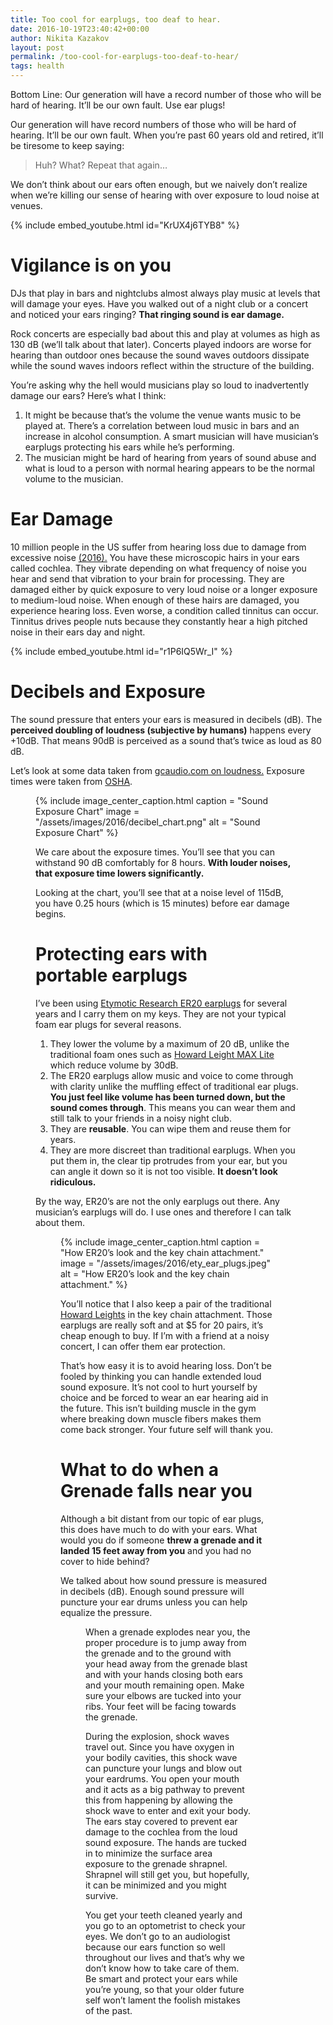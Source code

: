```yaml
---
title: Too cool for earplugs, too deaf to hear.
date: 2016-10-19T23:40:42+00:00
author: Nikita Kazakov
layout: post
permalink: /too-cool-for-earplugs-too-deaf-to-hear/
tags: health
---
```


Bottom Line: Our generation will have a record number of those who will be hard of hearing. It’ll be our own fault. Use ear plugs!

Our generation will have record numbers of those who will be hard of hearing. It’ll be our own fault. When you’re past 60 years old and retired, it’ll be tiresome to keep saying:

> Huh? What? Repeat that again…

We don’t think about our ears often enough, but we naively don’t realize when we’re killing our sense of hearing with over exposure to loud noise at venues.

{% include embed_youtube.html id="KrUX4j6TYB8" %}

# Vigilance is on you

DJs that play in bars and nightclubs almost always play music at levels that will damage your eyes. Have you walked out of a night club or a concert and noticed your ears ringing? **That ringing sound is ear damage.**

Rock concerts are especially bad about this and play at volumes as high as 130 dB (we’ll talk about that later). Concerts played indoors are worse for hearing than outdoor ones because the sound waves outdoors dissipate while the sound waves indoors reflect within the structure of the building.

You’re asking why the hell would musicians play so loud to inadvertently damage our ears? Here’s what I think:

  1. It might be because that’s the volume the venue wants music to be played at. There’s a correlation between loud music in bars and an increase in alcohol consumption. A smart musician will have musician’s earplugs protecting his ears while he’s performing.
  2. The musician might be hard of hearing from years of sound abuse and what is loud to a person with normal hearing appears to be the normal volume to the musician.

# Ear Damage

10 million people in the US suffer from hearing loss due to damage from excessive noise <a href="http://dangerousdecibels.org/education/information-center/noise-induced-hearing-loss/" target="_blank" rel="noopener noreferrer">(2016).</a> You have these microscopic hairs in your ears called cochlea. They vibrate depending on what frequency of noise you hear and send that vibration to your brain for processing. They are damaged either by quick exposure to very loud noise or a longer exposure to medium-loud noise. When enough of these hairs are damaged, you experience hearing loss. Even worse, a condition called tinnitus can occur. Tinnitus drives people nuts because they constantly hear a high pitched noise in their ears day and night.

{% include embed_youtube.html id="r1P6IQ5Wr_I" %}

# Decibels and Exposure

The sound pressure that enters your ears is measured in decibels (dB). The **perceived doubling of loudness (subjective by humans)** happens every +10dB. That means 90dB is perceived as a sound that’s twice as loud as 80 dB.

Let’s look at some data taken from <a href="http://www.gcaudio.com/resources/howtos/loudness.html" target="_blank" rel="noopener noreferrer">gcaudio.com on loudness.</a> Exposure times were taken from <a href="https://www.osha.gov/pls/oshaweb/owadisp.show_document?p_table=STANDARDS&p_id=10625" target="_blank" rel="noopener noreferrer">OSHA</a>.<figure class="wp-caption"> 

{% include image_center_caption.html 
    caption = "Sound Exposure Chart"
    image = "/assets/images/2016/decibel_chart.png"
    alt = "Sound Exposure Chart"
%}

We care about the exposure times. You’ll see that you can withstand 90 dB comfortably for 8 hours. **With louder noises, that exposure time lowers significantly.**

Looking at the chart, you’ll see that at a noise level of 115dB, you have 0.25 hours (which is 15 minutes) before ear damage begins.

# Protecting ears with portable earplugs

I’ve been using <a href="https://www.amazon.com/Etymotic-Research-Protection-Earplugs-Standard/dp/B0044DEESS/ref=sr_1_3_a_it?ie=UTF8&qid=1476815272&sr=8-3&keywords=ety%2Bearplugs&th=1" target="_blank" rel="noopener noreferrer">Etymotic Research ER20 earplugs</a> for several years and I carry them on my keys. They are not your typical foam ear plugs for several reasons.

  1. They lower the volume by a maximum of 20 dB, unlike the traditional foam ones such as <a href="https://www.amazon.com/gp/product/B0036231TG/ref=oh_aui_search_detailpage?ie=UTF8&psc=1" target="_blank" rel="noopener noreferrer">Howard Leight MAX Lite</a> which reduce volume by 30dB.
  2. The ER20 earplugs allow music and voice to come through with clarity unlike the muffling effect of traditional ear plugs. **You just feel like volume has been turned down, but the sound comes through**. This means you can wear them and still talk to your friends in a noisy night club.
  3. They are **reusable**. You can wipe them and reuse them for years.
  4. They are more discreet than traditional earplugs. When you put them in, the clear tip protrudes from your ear, but you can angle it down so it is not too visible. **It doesn’t look ridiculous.** 

By the way, ER20’s are not the only earplugs out there. Any musician’s earplugs will do. I use ones and therefore I can talk about them.<figure class="wp-caption"> 

{% include image_center_caption.html 
    caption = "How ER20’s look and the key chain attachment."
    image = "/assets/images/2016/ety_ear_plugs.jpeg"
    alt = "How ER20’s look and the key chain attachment."
%}

You’ll notice that I also keep a pair of the traditional <a href="https://www.amazon.com/gp/product/B0036231TG/ref=oh_aui_search_detailpage?ie=UTF8&psc=1" target="_blank" rel="noopener noreferrer">Howard Leights</a> in the key chain attachment. Those earplugs are really soft and at $5 for 20 pairs, it’s cheap enough to buy. If I’m with a friend at a noisy concert, I can offer them ear protection.

That’s how easy it is to avoid hearing loss. Don’t be fooled by thinking you can handle extended loud sound exposure. It’s not cool to hurt yourself by choice and be forced to wear an ear hearing aid in the future. This isn’t building muscle in the gym where breaking down muscle fibers makes them come back stronger. Your future self will thank you.

# What to do when a Grenade falls near you

Although a bit distant from our topic of ear plugs, this does have much to do with your ears. What would you do if someone **threw a grenade and it landed 15 feet away from you** and you had no cover to hide behind?

We talked about how sound pressure is measured in decibels (dB). Enough sound pressure will puncture your ear drums unless you can help equalize the pressure.<figure class="wp-caption"> 

When a grenade explodes near you, the proper procedure is to jump away from the grenade and to the ground with your head away from the grenade blast and with your hands closing both ears and your mouth remaining open. Make sure your elbows are tucked into your ribs. Your feet will be facing towards the grenade.

During the explosion, shock waves travel out. Since you have oxygen in your bodily cavities, this shock wave can puncture your lungs and blow out your eardrums. You open your mouth and it acts as a big pathway to prevent this from happening by allowing the shock wave to enter and exit your body. The ears stay covered to prevent ear damage to the cochlea from the loud sound exposure. The hands are tucked in to minimize the surface area exposure to the grenade shrapnel. Shrapnel will still get you, but hopefully, it can be minimized and you might survive.

You get your teeth cleaned yearly and you go to an optometrist to check your eyes. We don’t go to an audiologist because our ears function so well throughout our lives and that’s why we don’t know how to take care of them. Be smart and protect your ears while you’re young, so that your older future self won’t lament the foolish mistakes of the past.